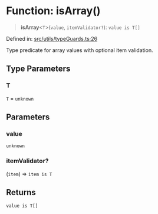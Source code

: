# Function: isArray()

> **isArray**\<`T`\>(`value`, `itemValidator?`): `value is T[]`

Defined in: [src/utils/typeGuards.ts:26](https://github.com/Nick2bad4u/Uptime-Watcher/blob/dca5483e793478722cd3e6e125cafcec5fc771f0/src/utils/typeGuards.ts#L26)

Type predicate for array values with optional item validation.

## Type Parameters

### T

`T` = `unknown`

## Parameters

### value

`unknown`

### itemValidator?

(`item`) => `item is T`

## Returns

`value is T[]`
